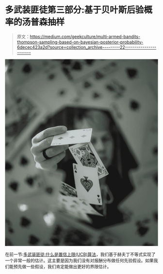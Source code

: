 # 多武装匪徒第三部分:基于贝叶斯后验概率的汤普森抽样

> 原文：<https://medium.com/geekculture/multi-armed-bandits-thompson-sampling-based-on-bayesian-posterior-probability-6decec423a2d?source=collection_archive---------22----------------------->

![](img/6ec4a5ec4d215a4ec20404d5e2a368af.png)

在前一节:[多武装匪徒:什么是置信上限(UCB)算法](/@thomaszyang/multi-armed-bandits-what-is-upper-confidence-bound-ucb-algorithm-d72add30ee78)，我们基于赫夫丁不等式实现了一个非常一般的估计。这主要是因为我们没有对报酬分布做任何先验假设。如果我们能预先做一些假设，我们肯定能做出更好的界限估计。